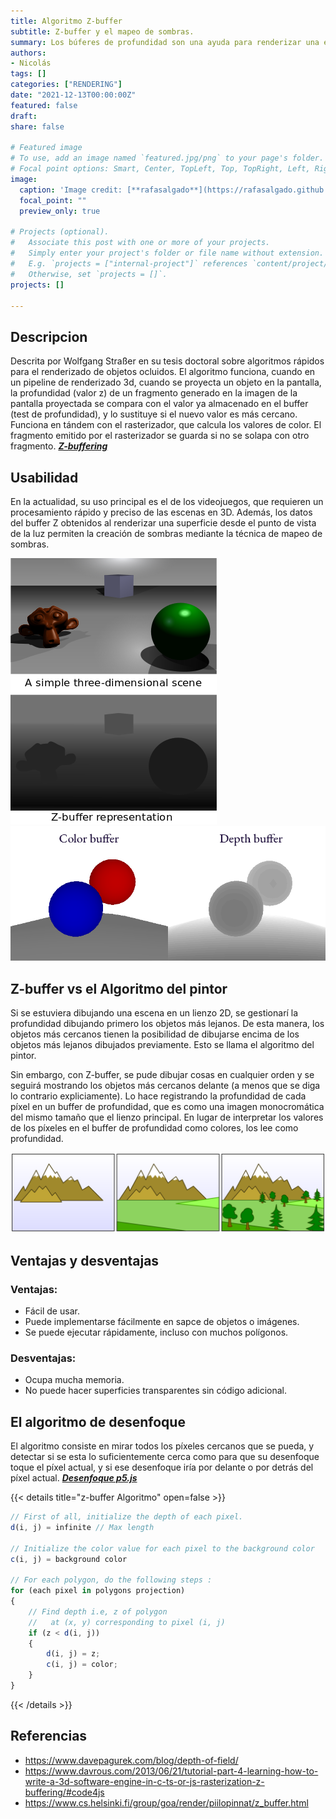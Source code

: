 ```yaml
---
title: Algoritmo Z-buffer
subtitle: Z-buffer y el mapeo de sombras.
summary: Los búferes de profundidad son una ayuda para renderizar una escena y garantizar que los polígonos correctos oculten adecuadamente a otros polígonos, tambien son arte de la memoria de un adaptador de video encargada de gestionar las coordenadas de profundidad de las imágenes en los gráficos en tres dimensiones (3-D).
authors:
- Nicolás
tags: []
categories: ["RENDERING"]
date: "2021-12-13T00:00:00Z"
featured: false
draft: 
share: false

# Featured image
# To use, add an image named `featured.jpg/png` to your page's folder.
# Focal point options: Smart, Center, TopLeft, Top, TopRight, Left, Right, BottomLeft, Bottom, BottomRight
image:
  caption: 'Image credit: [**rafasalgado**](https://rafasalgado.github.io/personal/projects/ilusionoptica/ilusion.html)'
  focal_point: ""
  preview_only: true

# Projects (optional).
#   Associate this post with one or more of your projects.
#   Simply enter your project's folder or file name without extension.
#   E.g. `projects = ["internal-project"]` references `content/project/deep-learning/index.md`.
#   Otherwise, set `projects = []`.
projects: []

---
```


## Descripcion

Descrita por Wolfgang Straßer en su tesis doctoral sobre algoritmos rápidos para el renderizado de objetos ocluidos. El algoritmo funciona, cuando en un pipeline de renderizado 3d, cuando se proyecta un objeto en la pantalla, la profundidad (valor z) de un fragmento generado en la imagen de la pantalla proyectada se compara con el valor ya almacenado en el buffer (test de profundidad), y lo sustituye si el nuevo valor es más cercano. Funciona en tándem con el rasterizador, que calcula los valores de color. El fragmento emitido por el rasterizador se guarda si no se solapa con otro fragmento. _[**Z-buffering**](https://en.wikipedia.org/wiki/Z-buffering)_

## Usabilidad

 En la actualidad, su uso principal es el de los videojuegos, que requieren un procesamiento rápido y preciso de las escenas en 3D. Además, los datos del buffer Z obtenidos al renderizar una superficie desde el punto de vista de la luz permiten la creación de sombras mediante la técnica de mapeo de sombras.

![z-buffer.png](z-buffer.png)![featured.png](featured.png)


## Z-buffer vs el Algoritmo del pintor

Si se estuviera dibujando una escena en un lienzo 2D, se gestionarí la profundidad dibujando primero los objetos más lejanos. De esta manera, los objetos más cercanos tienen la posibilidad de dibujarse encima de los objetos más lejanos dibujados previamente. Esto se llama el algoritmo del pintor.

Sin embargo, con Z-buffer, se pude dibujar cosas en cualquier orden y se seguirá mostrando los objetos más cercanos delante (a menos que se diga lo contrario expliciamente). Lo hace registrando la profundidad de cada píxel en un buffer de profundidad, que es como una imagen monocromática del mismo tamaño que el lienzo principal. En lugar de interpretar los valores de los píxeles en el buffer de profundidad como colores, los lee como profundidad.

![alg_pintor.png](alg_pintor.png)

## Ventajas y desventajas

### Ventajas:
- Fácil de usar.
- Puede implementarse fácilmente en sapce de objetos o imágenes.
- Se puede ejecutar rápidamente, incluso con muchos polígonos.
### Desventajas:
- Ocupa mucha memoria.
- No puede hacer superficies transparentes sin código adicional.

## El algoritmo de desenfoque

El algoritmo consiste en mirar todos los píxeles cercanos que se pueda, y detectar si se esta lo suficientemente cerca como para que su desenfoque toque el píxel actual, y si ese desenfoque iría por delante o por detrás del píxel actual. _[**Desenfoque p5.js**](https://editor.p5js.org/davepagurek/sketches/cmcqbj1II)_


{{< details title="z-buffer Algoritmo" open=false >}}
```js
// First of all, initialize the depth of each pixel.
d(i, j) = infinite // Max length

// Initialize the color value for each pixel to the background color
c(i, j) = background color

// For each polygon, do the following steps :
for (each pixel in polygons projection)
{
    // Find depth i.e, z of polygon
    //   at (x, y) corresponding to pixel (i, j)   
    if (z < d(i, j))
    {
        d(i, j) = z;
        c(i, j) = color;
    }
}

```
{{< /details >}}

## Referencias
- https://www.davepagurek.com/blog/depth-of-field/
- https://www.davrous.com/2013/06/21/tutorial-part-4-learning-how-to-write-a-3d-software-engine-in-c-ts-or-js-rasterization-z-buffering/#code4js
- https://www.cs.helsinki.fi/group/goa/render/piilopinnat/z_buffer.html
